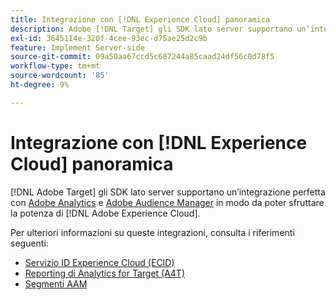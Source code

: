 ```yaml
---
title: Integrazione con [!DNL Experience Cloud] panoramica
description: Adobe [!DNL Target] gli SDK lato server supportano un’integrazione diretta con Adobe Analytics e Adobe Audience Manager in modo da poter sfruttare la potenza di Adobe Experience Cloud.
exl-id: 3645114e-320f-4cee-93ec-d75ae25d2c9b
feature: Implement Server-side
source-git-commit: 09a50aa67ccd5c687244a85caad24df56c0d78f5
workflow-type: tm+mt
source-wordcount: '85'
ht-degree: 9%

---
```


# Integrazione con [!DNL Experience Cloud] panoramica

[!DNL Adobe Target] gli SDK lato server supportano un’integrazione perfetta con [Adobe Analytics](https://business.adobe.com/products/analytics/adobe-analytics.html) e [Adobe Audience Manager](https://business.adobe.com/products/audience-manager/adobe-audience-manager.html) in modo da poter sfruttare la potenza di [!DNL Adobe Experience Cloud].

Per ulteriori informazioni su queste integrazioni, consulta i riferimenti seguenti:

* [Servizio ID Experience Cloud (ECID)](ecid.md)
* [Reporting di Analytics for Target (A4T)](a4t-reporting.md)
* [Segmenti AAM](aam-segments.md)
